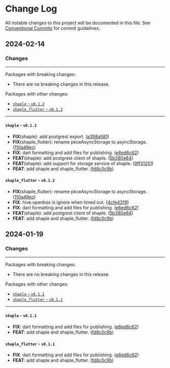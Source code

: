 # Change Log

All notable changes to this project will be documented in this file.
See [Conventional Commits](https://conventionalcommits.org) for commit guidelines.

## 2024-02-14

### Changes

---

Packages with breaking changes:

 - There are no breaking changes in this release.

Packages with other changes:

 - [`shaple` - `v0.1.2`](#shaple---v012)
 - [`shaple_flutter` - `v0.1.2`](#shaple_flutter---v012)

---

#### `shaple` - `v0.1.2`

 - **FIX**(shaple): add postgrest export. ([a358a581](https://github.com/paust-team/shaple-flutter/commit/a358a581a46773f21453fae0d878e7f07017e250))
 - **FIX**(shaple_flutter): rename pkceAsyncStorage to asyncStorage. ([110a49ec](https://github.com/paust-team/shaple-flutter/commit/110a49ecb48ff7cbbabe7c3614c110d2b1bd7d66))
 - **FIX**: dart formatting and add files for publishing. ([e6ed6c62](https://github.com/paust-team/shaple-flutter/commit/e6ed6c624a9fe937cffe25b0cd7a0eae8a620824))
 - **FEAT**(shaple): add postgrest client of shaple. ([5b380e64](https://github.com/paust-team/shaple-flutter/commit/5b380e64c36ccadbd01759006b1b9900dc1cef96))
 - **FEAT**(shaple): add support for storage service of shaple. ([9ff31251](https://github.com/paust-team/shaple-flutter/commit/9ff31251c7abd54ff03d2942a39f43e27ad7c914))
 - **FEAT**: add shaple and shaple_flutter. ([fd8c0c9b](https://github.com/paust-team/shaple-flutter/commit/fd8c0c9bf816348339cd0b33421b207419900991))

#### `shaple_flutter` - `v0.1.2`

 - **FIX**(shaple_flutter): rename pkceAsyncStorage to asyncStorage. ([110a49ec](https://github.com/paust-team/shaple-flutter/commit/110a49ecb48ff7cbbabe7c3614c110d2b1bd7d66))
 - **FIX**: hive.openbox is ignore when timed out. ([4cfe4319](https://github.com/paust-team/shaple-flutter/commit/4cfe43199156e5c4305f32ef1ba9cc788f826262))
 - **FIX**: dart formatting and add files for publishing. ([e6ed6c62](https://github.com/paust-team/shaple-flutter/commit/e6ed6c624a9fe937cffe25b0cd7a0eae8a620824))
 - **FEAT**(shaple): add postgrest client of shaple. ([5b380e64](https://github.com/paust-team/shaple-flutter/commit/5b380e64c36ccadbd01759006b1b9900dc1cef96))
 - **FEAT**: add shaple and shaple_flutter. ([fd8c0c9b](https://github.com/paust-team/shaple-flutter/commit/fd8c0c9bf816348339cd0b33421b207419900991))


## 2024-01-19

### Changes

---

Packages with breaking changes:

 - There are no breaking changes in this release.

Packages with other changes:

 - [`shaple` - `v0.1.1`](#shaple---v011)
 - [`shaple_flutter` - `v0.1.1`](#shaple_flutter---v011)

---

#### `shaple` - `v0.1.1`

 - **FIX**: dart formatting and add files for publishing. ([e6ed6c62](https://github.com/paust-team/shaple-flutter/commit/e6ed6c624a9fe937cffe25b0cd7a0eae8a620824))
 - **FEAT**: add shaple and shaple_flutter. ([fd8c0c9b](https://github.com/paust-team/shaple-flutter/commit/fd8c0c9bf816348339cd0b33421b207419900991))

#### `shaple_flutter` - `v0.1.1`

 - **FIX**: dart formatting and add files for publishing. ([e6ed6c62](https://github.com/paust-team/shaple-flutter/commit/e6ed6c624a9fe937cffe25b0cd7a0eae8a620824))
 - **FEAT**: add shaple and shaple_flutter. ([fd8c0c9b](https://github.com/paust-team/shaple-flutter/commit/fd8c0c9bf816348339cd0b33421b207419900991))

